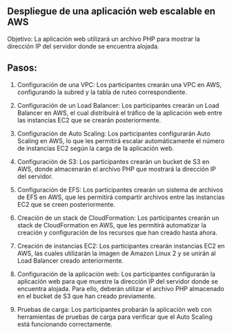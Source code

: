 

## Despliegue de una aplicación web escalable en AWS

Objetivo: La aplicación web utilizará un archivo PHP para mostrar la dirección IP 
del servidor donde se encuentra alojada.

## Pasos:

1) Configuración de una VPC: Los participantes crearán una VPC en AWS, configurando la subred y la tabla de ruteo correspondiente.

2) Configuración de un Load Balancer: Los participantes crearán un Load Balancer en AWS, el cual distribuirá el tráfico de la aplicación web entre las instancias EC2 que se crearán posteriormente.

3) Configuración de Auto Scaling: Los participantes configurarán Auto Scaling en AWS, lo que les permitirá escalar automáticamente el número de instancias EC2 según la carga de la aplicación web.

4) Configuración de S3: Los participantes crearán un bucket de S3 en AWS, donde almacenarán el archivo PHP que mostrará la dirección IP del servidor.

5) Configuración de EFS: Los participantes crearán un sistema de archivos de EFS en AWS, que les permitirá compartir archivos entre las instancias EC2 que se creen posteriormente.

6) Creación de un stack de CloudFormation: Los participantes crearán un stack de CloudFormation en AWS, que les permitirá automatizar la creación y configuración de los recursos que han creado hasta ahora.

7) Creación de instancias EC2: Los participantes crearán instancias EC2 en AWS, las cuales utilizarán la imagen de Amazon Linux 2 y se unirán al Load Balancer creado anteriormente.

8) Configuración de la aplicación web: Los participantes configurarán la aplicación web para que muestre la dirección IP del servidor donde se encuentra alojada. Para ello, deberán utilizar el archivo PHP almacenado en el bucket de S3 que han creado previamente.

9) Pruebas de carga: Los participantes probarán la aplicación web con herramientas de pruebas de carga para verificar que el Auto Scaling está funcionando correctamente.


